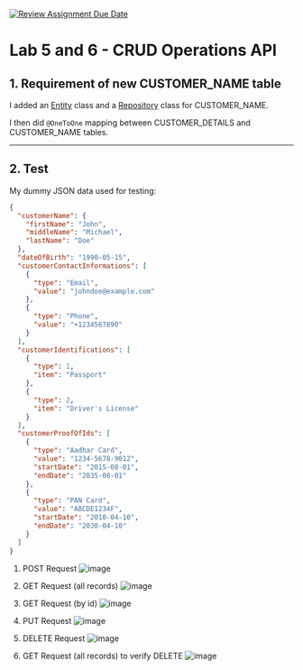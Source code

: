 [![Review Assignment Due Date](https://classroom.github.com/assets/deadline-readme-button-22041afd0340ce965d47ae6ef1cefeee28c7c493a6346c4f15d667ab976d596c.svg)](https://classroom.github.com/a/IWjcQDMP)

# Lab 5 and 6 - CRUD Operations API

## 1. Requirement of new CUSTOMER_NAME table

I added an [Entity](https://github.com/PRAKASH-K-A/lab5-and-lab-6-pranavgnn/blob/main/src/main/java/com/mit/entity/CustomerName.java) class and a [Repository](https://github.com/PRAKASH-K-A/lab5-and-lab-6-pranavgnn/blob/main/src/main/java/com/mit/repository/CustomerNameRepository.java) class for CUSTOMER_NAME.

I then did `@OneToOne` mapping between CUSTOMER_DETAILS and CUSTOMER_NAME tables.

---
## 2. Test

My dummy JSON data used for testing:

```json
{
  "customerName": {
    "firstName": "John",
    "middleName": "Michael",
    "lastName": "Doe"
  },
  "dateOfBirth": "1990-05-15",
  "customerContactInformations": [
    {
      "type": "Email",
      "value": "johndoe@example.com"
    },
    {
      "type": "Phone",
      "value": "+1234567890"
    }
  ],
  "customerIdentifications": [
    {
      "type": 1,
      "item": "Passport"
    },
    {
      "type": 2,
      "item": "Driver's License"
    }
  ],
  "customerProofOfIds": [
    {
      "type": "Aadhar Card",
      "value": "1234-5678-9012",
      "startDate": "2015-08-01",
      "endDate": "2035-08-01"
    },
    {
      "type": "PAN Card",
      "value": "ABCDE1234F",
      "startDate": "2010-04-10",
      "endDate": "2030-04-10"
    }
  ]
}
```

1. POST Request
![image](https://github.com/user-attachments/assets/6cfa85f0-084a-41fe-9772-b1915f1bcf1f)

2. GET Request (all records)
![image](https://github.com/user-attachments/assets/179f3bd9-5834-4288-b6e1-4f3bbd756298)

3. GET Request (by id)
![image](https://github.com/user-attachments/assets/bf2bae82-d2bd-4ae4-87da-34f8ec85ba66)

4. PUT Request
![image](https://github.com/user-attachments/assets/7f5fe886-4492-4523-a40a-0cb1d74d4a07)

5. DELETE Request
![image](https://github.com/user-attachments/assets/b8de913a-2183-465e-b328-ceb69925e4cd)

6. GET Request (all records) to verify DELETE
![image](https://github.com/user-attachments/assets/bf69d94a-de3c-4a51-8ed4-a92edd4a68ef)
